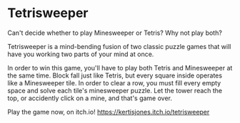 # Tetrisweeper
Can't decide whether to play Minesweeper or Tetris? Why not play both?

Tetrisweeper is a mind-bending fusion of two classic puzzle games that will have you working two parts of your mind at once. 

In order to win this game, you'll have to play both Tetris and Minesweeper at the same time. Block fall just like Tetris, but every square inside operates like a Minesweeper tile. In order to clear a row, you must fill every empty space and solve each tile's minesweeper puzzle. Let the tower reach the top, or accidently click on a mine, and that's game over.

Play the game now, on itch.io!
https://kertisjones.itch.io/tetrisweeper
